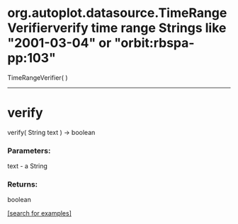 # org.autoplot.datasource.TimeRangeVerifierverify time range Strings like "2001-03-04" or "orbit:rbspa-pp:103"
TimeRangeVerifier( )


***
<a name="verify"></a>
# verify
verify( String text ) &rarr; boolean



### Parameters:
text - a String

### Returns:
boolean


<a href="https://github.com/autoplot/dev/search?q=verify&unscoped_q=verify">[search for examples]</a>

